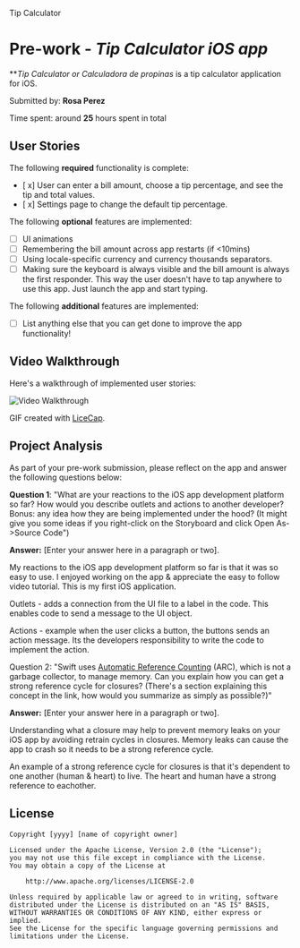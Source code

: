 Tip Calculator
# Pre-work - *Tip Calculator iOS app*

***Tip Calculator or Calculadora de propinas* is a tip calculator application for iOS.

Submitted by: **Rosa Perez**

Time spent: around **25** hours spent in total

## User Stories

The following **required** functionality is complete:

* [ x] User can enter a bill amount, choose a tip percentage, and see the tip and total values.
* [ x] Settings page to change the default tip percentage.

The following **optional** features are implemented:
* [ ] UI animations
* [ ] Remembering the bill amount across app restarts (if <10mins)
* [ ] Using locale-specific currency and currency thousands separators.
* [ ] Making sure the keyboard is always visible and the bill amount is always the first responder. This way the user doesn't have to tap anywhere to use this app. Just launch the app and start typing.

The following **additional** features are implemented:

- [ ] List anything else that you can get done to improve the app functionality!

## Video Walkthrough 

Here's a walkthrough of implemented user stories:

<img src='http://i.imgur.com/link/to/your/gif/file.gif' title='Video Walkthrough' width='' alt='Video Walkthrough' />

GIF created with [LiceCap](http://www.cockos.com/licecap/).

## Project Analysis

As part of your pre-work submission, please reflect on the app and answer the following questions below:

**Question 1**: "What are your reactions to the iOS app development platform so far? How would you describe outlets and actions to another developer? Bonus: any idea how they are being implemented under the hood? (It might give you some ideas if you right-click on the Storyboard and click Open As->Source Code")

**Answer:** [Enter your answer here in a paragraph or two].

My reactions to the iOS app development platform so far is that it was so easy to use.  I enjoyed working on the app & appreciate the easy to follow video tutorial.  This is my first iOS application.

Outlets - adds a connection from the UI file to a label in the code.  This enables code to send a message to the UI object.

Actions - example when the user clicks a button, the buttons sends an action message.  Its the developers responsibility to write the code to implement the action.





Question 2: "Swift uses [Automatic Reference Counting](https://developer.apple.com/library/content/documentation/Swift/Conceptual/Swift_Programming_Language/AutomaticReferenceCounting.html#//apple_ref/doc/uid/TP40014097-CH20-ID49) (ARC), which is not a garbage collector, to manage memory. Can you explain how you can get a strong reference cycle for closures? (There's a section explaining this concept in the link, how would you summarize as simply as possible?)"

**Answer:** [Enter your answer here in a paragraph or two].


Understanding what a closure may help to prevent memory leaks on your iOS app by avoiding retrain cycles in closures.  Memory leaks can cause the app to crash so it needs to be a strong reference cycle.   

  An example of a strong reference cycle for closures is that it's dependent to one another (human & heart) to live.  The heart and human have a strong reference to eachother. 

## License

    Copyright [yyyy] [name of copyright owner]

    Licensed under the Apache License, Version 2.0 (the "License");
    you may not use this file except in compliance with the License.
    You may obtain a copy of the License at

        http://www.apache.org/licenses/LICENSE-2.0

    Unless required by applicable law or agreed to in writing, software
    distributed under the License is distributed on an "AS IS" BASIS,
    WITHOUT WARRANTIES OR CONDITIONS OF ANY KIND, either express or implied.
    See the License for the specific language governing permissions and
    limitations under the License.

